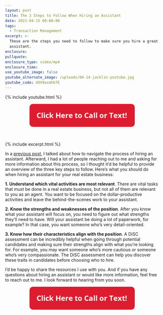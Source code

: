 ```yaml
---
layout: post
title: The 3 Steps to Follow When Hiring an Assistant
date: 2021-04-15 00:00:00
tags:
  - Transaction Management
excerpt: >-
  These are the steps you need to follow to make sure you hire a great
  assistant.
enclosure:
pullquote:
enclosure_type: video/mp4
enclosure_time:
use_youtube_image: false
youtube_alternate_image: /uploads/04-14-jacklin-youtube.jpg
youtube_code: UOV9asmhb7E
---
```

{% include youtube.html %}

<center><a href="tel:6306382600"><img width="345" height="75" src="uploads/Button - 345.png" /></a></center>

&nbsp;

{% include excerpt.html %}

In a <u><a target="_blank" rel="noopener" href="https://joinrma.com/are-you-hiring-an-assistant.html">previous post</a></u>, I talked about how to navigate the process of hiring an assistant. Afterward, I had a lot of people reaching out to me and asking for more information about this process, so I thought it’d be helpful to provide an overview of the three key steps to follow. Here’s what you should do when hiring an assistant for your real estate business:

**1\. Understand which vital activities are most relevant**. There are vital tasks that must be done in a real estate business, but not all of them are relevant to you as an agent. You want to be focused on the dollar-productive activities and leave the behind-the-scenes work to your assistant.

**2\. Know the strengths and weaknesses of the position**. After you know what your assistant will focus on, you need to figure out what strengths they’ll need to have. Will your assistant be doing a lot of paperwork, for example? In that case, you want someone who’s very detail-oriented.

**3\. Know how their characteristics align with the position**. A DiSC assessment can be incredibly helpful when going through potential candidates and making sure their strengths align with what you’re looking for. For example, you may want someone who’s more cautious or someone who’s very compassionate. The DiSC assessment can help you discover these traits in candidates before choosing who to hire.

I’d be happy to share the resources I use with you. And if you have any questions about hiring an assistant or would like more information, feel free to reach out to me. I look forward to hearing from you soon.

<center><a href="tel:6306382600"><img width="345" height="75" src="uploads/Button - 345.png" /></a></center>
